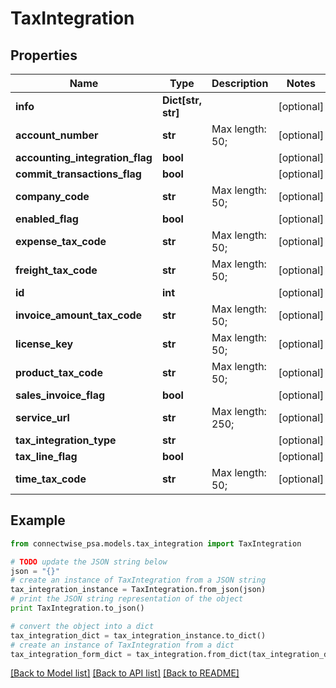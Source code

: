 # TaxIntegration


## Properties
Name | Type | Description | Notes
------------ | ------------- | ------------- | -------------
**info** | **Dict[str, str]** |  | [optional] 
**account_number** | **str** |  Max length: 50; | [optional] 
**accounting_integration_flag** | **bool** |  | [optional] 
**commit_transactions_flag** | **bool** |  | [optional] 
**company_code** | **str** |  Max length: 50; | [optional] 
**enabled_flag** | **bool** |  | [optional] 
**expense_tax_code** | **str** |  Max length: 50; | [optional] 
**freight_tax_code** | **str** |  Max length: 50; | [optional] 
**id** | **int** |  | [optional] 
**invoice_amount_tax_code** | **str** |  Max length: 50; | [optional] 
**license_key** | **str** |  Max length: 50; | [optional] 
**product_tax_code** | **str** |  Max length: 50; | [optional] 
**sales_invoice_flag** | **bool** |  | [optional] 
**service_url** | **str** |  Max length: 250; | [optional] 
**tax_integration_type** | **str** |  | [optional] 
**tax_line_flag** | **bool** |  | [optional] 
**time_tax_code** | **str** |  Max length: 50; | [optional] 

## Example

```python
from connectwise_psa.models.tax_integration import TaxIntegration

# TODO update the JSON string below
json = "{}"
# create an instance of TaxIntegration from a JSON string
tax_integration_instance = TaxIntegration.from_json(json)
# print the JSON string representation of the object
print TaxIntegration.to_json()

# convert the object into a dict
tax_integration_dict = tax_integration_instance.to_dict()
# create an instance of TaxIntegration from a dict
tax_integration_form_dict = tax_integration.from_dict(tax_integration_dict)
```
[[Back to Model list]](../README.md#documentation-for-models) [[Back to API list]](../README.md#documentation-for-api-endpoints) [[Back to README]](../README.md)



